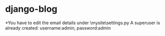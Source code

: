 # django-blog

*You have to edit the email details under \mysite\settings.py
A superuser is already created: username:admin, password:admin
